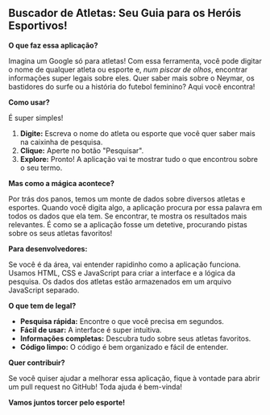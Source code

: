 ##  **Buscador de Atletas: Seu Guia para os Heróis Esportivos!**

**O que faz essa aplicação?**

Imagina um Google só para atletas! Com essa ferramenta, você pode digitar o nome de qualquer atleta ou esporte e, *num piscar de olhos*, encontrar informações super legais sobre eles. Quer saber mais sobre o Neymar, os bastidores do surfe ou a história do futebol feminino? Aqui você encontra!

**Como usar?**

É super simples! 

1. **Digite:** Escreva o nome do atleta ou esporte que você quer saber mais na caixinha de pesquisa.
2. **Clique:** Aperte no botão "Pesquisar".
3. **Explore:** Pronto! A aplicação vai te mostrar tudo o que encontrou sobre o seu termo. 

**Mas como a mágica acontece?**

Por trás dos panos, temos um monte de dados sobre diversos atletas e esportes. Quando você digita algo, a aplicação procura por essa palavra em todos os dados que ela tem. Se encontrar, te mostra os resultados mais relevantes. É como se a aplicação fosse um detetive, procurando pistas sobre os seus atletas favoritos!

**Para desenvolvedores:**

Se você é da área, vai entender rapidinho como a aplicação funciona. Usamos HTML, CSS e JavaScript para criar a interface e a lógica da pesquisa. Os dados dos atletas estão armazenados em um arquivo JavaScript separado.

**O que tem de legal?**

* **Pesquisa rápida:** Encontre o que você precisa em segundos.
* **Fácil de usar:** A interface é super intuitiva.
* **Informações completas:** Descubra tudo sobre seus atletas favoritos.
* **Código limpo:** O código é bem organizado e fácil de entender.

**Quer contribuir?**

Se você quiser ajudar a melhorar essa aplicação, fique à vontade para abrir um pull request no GitHub! Toda ajuda é bem-vinda!

**Vamos juntos torcer pelo esporte!** 
